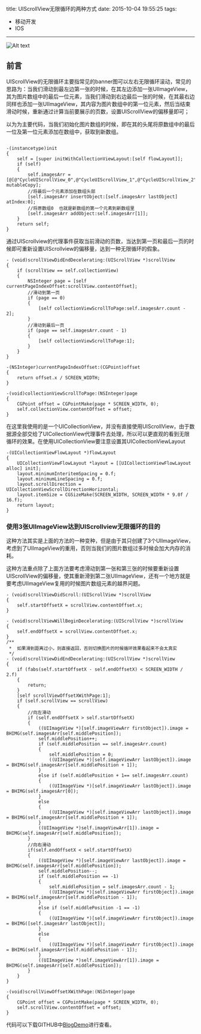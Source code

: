 title: UIScrollView无限循环的两种方式
date: 2015-10-04 19:55:25
tags:
- 移动开发
- IOS
---

![Alt text](/assets/blogImg/uiscollview_1.png)

## 前言
UIScrollView的无限循环主要指常见的banner图可以左右无限循环滚动，常见的思路为：当我们滑动到最左边第一张的时候，在其左边添加一张UIImageView，其为图片数组中的最后一位元素，当我们滑动到右边最后一张的时候，在其最右边同样也添加一张UIImageView，其内容为图片数组中的第一位元素，然后当结束滑动时候，重新通过计算当前要展示的页数，设置UIScrollView的偏移量即可；

<!-- more -->

以为为主要代码，当我们初始化图片数组的时候，即在其的头尾将原数组中的最后一位及第一位元素添加在数组中，获取到新数组。

``` objc

-(instancetype)init
{
    self = [super initWithCollectionViewLayout:[self flowLayout]];
    if (self)
    {
        self.imagesArr = [@[@"CycleUIScrollView_0",@"CycleUIScrollView_1",@"CycleUIScrollView_2",@"CycleUIScrollView_3",@"CycleUIScrollView_4"] mutableCopy];
        //将最后一个元素添加在数组头部
        [self.imagesArr insertObject:[self.imagesArr lastObject] atIndex:0];
        //将原数组0  也就是新数组的第一个元素到新数组里
        [self.imagesArr addObject:self.imagesArr[1]];
    }
    return self;
}

```

通过UIScrollview的代理事件获取当前滑动的页数，当达到第一页和最后一页的时候即可重新设置UIScrollview的偏移量，达到一种无限循环的假象。

``` objc
- (void)scrollViewDidEndDecelerating:(UIScrollView *)scrollView
{
    if (scrollView == self.collectionView)
    {
        NSInteger page = [self currentPageIndexOffset:scrollView.contentOffset];
        //滑动到第一页
        if (page == 0)
        {
            [self collectionViewScrollToPage:self.imagesArr.count - 2];
        }
        //滑动到最后一页
        if (page == self.imagesArr.count - 1)
        {
            [self collectionViewScrollToPage:1];
        }
    }
}

-(NSInteger)currentPageIndexOffset:(CGPoint)offset
{
    return offset.x / SCREEN_WIDTH;
}

-(void)collectionViewScrollToPage:(NSInteger)page
{
    CGPoint offset = CGPointMake(page * SCREEN_WIDTH, 0);
    self.collectionView.contentOffset = offset;
}
``` 
在这里我使用的是一个UICollectionView，并没有直接使用UIScrollView，由于数据源全部交给了UICollectionView代理事件去处理，所以可以更直观的看到无限循环的效果。在使用UICollectionView要注意设置其UICollectionViewLayout

``` objc
-(UICollectionViewFlowLayout *)flowLayout
{
    UICollectionViewFlowLayout *layout = [[UICollectionViewFlowLayout alloc] init];
    layout.minimumInteritemSpacing = 0.f;
    layout.minimumLineSpacing = 0.f;
    layout.scrollDirection = UICollectionViewScrollDirectionHorizontal;
    layout.itemSize = CGSizeMake(SCREEN_WIDTH, SCREEN_WIDTH * 9.0f / 16.f);
    return layout;
}
``` 

### 使用3张UIImageView达到UIScrollview无限循环的目的
这种方法其实是上面的方法的一种变种，但是由于其只创建了3个UIImageView，考虑到了UIImageView的重用，否则当我们的图片数组过多时候会加大内存的消耗。

这种方法重点除了上面方法要考虑滑动到第一张和第三张的时候要重新设置UIScrollView的偏移量，使其重新滑到第二张UIImageView，还有一个地方就是要考虑UIImageView复用的时候图片数组元素的越界问题。

``` objc
- (void)scrollViewDidScroll:(UIScrollView *)scrollView
{
    self.startOffsetX = scrollView.contentOffset.x;
}

- (void)scrollViewWillBeginDecelerating:(UIScrollView *)scrollView
{
    self.endOffsetX = scrollView.contentOffset.x;
}
/**
 *  如果滑到距离过小，则直接返回，否则切换图片的时候循环效果看起来不会太真实
 */
- (void)scrollViewDidEndDecelerating:(UIScrollView *)scrollView
{
    if (fabs(self.startOffsetX - self.endOffsetX) < SCREEN_WIDTH / 2.f)
    {
        return;
    }
    [self scrollViewOffsetXWithPage:1];
    if (self.scrollView == scrollView)
    {
        //向左滑动
        if (self.endOffsetX > self.startOffsetX)
        {
            ((UIImageView *)[self.imageViewArr firstObject]).image = BHIMG(self.imagesArr[self.middlePosition]);
            self.middlePosition++;
            if (self.middlePosition == self.imagesArr.count)
            {
                self.middlePosition = 0;
                ((UIImageView *)[self.imageViewArr lastObject]).image = BHIMG(self.imagesArr[self.middlePosition + 1]);
            }
            else if (self.middlePosition + 1== self.imagesArr.count)
            {
                ((UIImageView *)[self.imageViewArr lastObject]).image = BHIMG(self.imagesArr[0]);
            }
            else
            {
                ((UIImageView *)[self.imageViewArr lastObject]).image = BHIMG(self.imagesArr[self.middlePosition + 1]);
            }
            ((UIImageView *)self.imageViewArr[1]).image = BHIMG(self.imagesArr[self.middlePosition]);
        }
        //向右滑动
        if(self.endOffsetX < self.startOffsetX)
        {
            ((UIImageView *)[self.imageViewArr lastObject]).image = BHIMG(self.imagesArr[self.middlePosition]);
            self.middlePosition--;
            if (self.middlePosition == -1)
            {
                self.middlePosition = self.imagesArr.count - 1;
                ((UIImageView *)[self.imageViewArr firstObject]).image = BHIMG(self.imagesArr[self.middlePosition - 1]);
            }
            else if (self.middlePosition -1 == -1)
            {
                ((UIImageView *)[self.imageViewArr firstObject]).image = BHIMG([self.imagesArr lastObject]);
            }
            else
            {
                ((UIImageView *)[self.imageViewArr firstObject]).image = BHIMG(self.imagesArr[self.middlePosition - 1]);
            }
            ((UIImageView *)self.imageViewArr[1]).image = BHIMG(self.imagesArr[self.middlePosition]);
        }
    }
}

-(void)scrollViewOffsetXWithPage:(NSInteger)page
{
    CGPoint offset = CGPointMake(page * SCREEN_WIDTH, 0);
    self.scrollView.contentOffset = offset;
}
``` 

代码可以下载GITHUB中[BlogDemo](https://github.com/octopusline/BlogDemo.git)进行查看。

